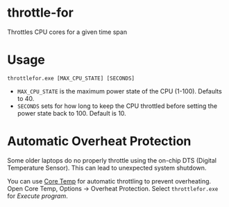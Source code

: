 # throttle-for
Throttles CPU cores for a given time span

# Usage
`throttlefor.exe [MAX_CPU_STATE] [SECONDS]`
* `MAX_CPU_STATE` is the maximum power state of the CPU (1-100). Defaults to 40.
* `SECONDS` sets for how long to keep the CPU throttled before setting the power state back to 100. Default is 10.

# Automatic Overheat Protection
Some older laptops do no properly throttle using the on-chip DTS (Digital Temperature
Sensor). This can lead to unexpected system shutdown.

You can use [Core Temp](http://www.alcpu.com/CoreTemp/) for automatic throttling to prevent overheating.
Open Core Temp, Options -> Overheat Protection. Select `throttlefor.exe` for *Execute program*.
